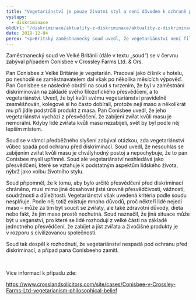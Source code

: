 ```yaml
---
title: "Vegetariánství je pouze životní styl a není důvodem k ochraně před diskriminací, rozhodl soud"
vystupy:
  - diskriminace
oldUrl: "/diskriminace/aktuality-z-diskriminace/aktuality-z-diskriminace-2019/vegetarianstvi-je-pouze-zivotni-styl-a-neni-duvodem-k-ochrane-pred-diskriminaci-rozhodl-so/"
date: 2019-12-04
perex: "<p>Britský zaměstnanecký soud uvedl, že vegetariánství není filozofickým přesvědčením a nespadá proto pod ochranu před diskriminací.</p>"
---
```


<!-- imported from the old website -->

<p>Zaměstnanecký soud ve Velké Británii (dále v textu „soud“) se v červnu zabýval případem Conisbee v Crossley Farms Ltd. &amp; Ors.</p> <p>Pan Conisbee z Velké Británie je vegetarián. Pracoval jako číšník v hotelu, po neshodě se zaměstnavatelem dal však po několika měsících výpověď. Pan Conisbee se následně obrátil na soud s tvrzením, že byl v zaměstnání diskriminován na základě svého filozofického přesvědčení, a to vegetariánství. Uvedl, že byl kvůli svému vegetariánství pravidelně zesměšňován, kolegové si ho často dobírali, protože nejí maso a několikrát mu při jídle podstrčili produkt z masa. Pan Conisbee uvedl, že jeho vegetariánství vychází z přesvědčení, že zabíjení zvířat kvůli masu je nemorální. Kdyby lidé zvířata kvůli masu nezabíjeli, svět by byl podle něj lepším místem. </p> <p>Soud se v rámci předběžného slyšení zabýval otázkou, zda vegetariánství vůbec spadá pod ochranu před diskriminací. Soud uvedl, že nesouhlas se zabíjením zvířat kvůli masu je chvályhodný postoj a nepochybuje, že to pan Conisbee myslí upřímně. Soud ale vegetariánství neshledává jako přesvědčení, které se vztahuje k podstatným aspektům lidského života, nýbrž jako volbu životního stylu.</p> <p>Soud připomněl, že k tomu, aby bylo určité přesvědčení před diskriminací chráněno, musí mimo jiné dosahovat jisté úrovně přesvědčivosti, vážnosti, soudržnosti a důležitosti. Vegetariánství však uvedená kritéria podle soudu nesplňuje. Podle něj totiž existuje mnoho důvodů, proč někteří lidé nejedí maso – může za tím být soucit se zvířaty, ale také zdravotní důvody, dieta nebo fakt, že jim maso prostě nechutná. Soud naznačil, že jiná situace může být u veganství, pro které se lidé rozhodují z velké části na základě jednotného přesvědčení, že zabíjet a jíst zvířata a živočišné produkty je v rozporu s civilizovanou společností. </p> <p>Soud tak dospěl k rozhodnutí, že vegetariánství nespadá pod ochranu před diskriminací, a případ pana Conisbeeho zamítl.</p> <p> </p> <p>Více informací k případu zde:</p> <a href="https://www.crosslandsolicitors.com/site/cases/Conisbee-v-Crossley-Farms-Ltd-vegetarianism-philosophical-belief" target="_blank">https://www.crosslandsolicitors.com/site/cases/Conisbee-v-Crossley-Farms-Ltd-vegetarianism-philosophical-belief</a>
